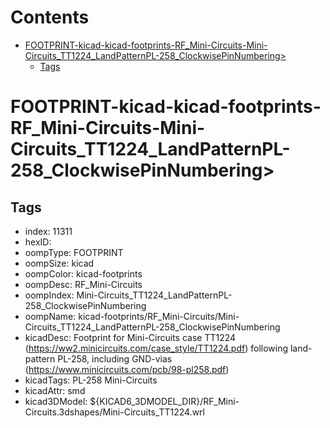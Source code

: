 



Contents
========

* [FOOTPRINT-kicad-kicad-footprints-RF_Mini-Circuits-Mini-Circuits_TT1224_LandPatternPL-258_ClockwisePinNumbering>](#footprint-kicad-kicad-footprints-rf_mini-circuits-mini-circuits_tt1224_landpatternpl-258_clockwisepinnumbering)
	* [Tags](#tags)

# FOOTPRINT-kicad-kicad-footprints-RF_Mini-Circuits-Mini-Circuits_TT1224_LandPatternPL-258_ClockwisePinNumbering>

## Tags

- index: 11311
- hexID: 
- oompType: FOOTPRINT
- oompSize: kicad
- oompColor: kicad-footprints
- oompDesc: RF_Mini-Circuits
- oompIndex: Mini-Circuits_TT1224_LandPatternPL-258_ClockwisePinNumbering
- oompName: kicad-footprints/RF_Mini-Circuits/Mini-Circuits_TT1224_LandPatternPL-258_ClockwisePinNumbering
- kicadDesc: Footprint for Mini-Circuits case TT1224 (https://ww2.minicircuits.com/case_style/TT1224.pdf) following land-pattern PL-258, including GND-vias (https://www.minicircuits.com/pcb/98-pl258.pdf)
- kicadTags: PL-258 Mini-Circuits
- kicadAttr: smd
- kicad3DModel: ${KICAD6_3DMODEL_DIR}/RF_Mini-Circuits.3dshapes/Mini-Circuits_TT1224.wrl
